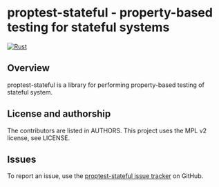 # proptest-stateful - property-based testing for stateful systems

[![Rust](https://github.com/radupopescu/proptest-stateful/actions/workflows/rust.yml/badge.svg)](https://github.com/radupopescu/proptest-stateful/actions/workflows/rust.yml)

## Overview

proptest-stateful is a library for performing property-based testing of stateful system.

## License and authorship

The contributors are listed in AUTHORS. This project uses the MPL v2 license, see LICENSE.

## Issues

To report an issue, use the [proptest-stateful issue tracker](https://github.com/radupopescu/proptest-stateful/issues) on GitHub.


